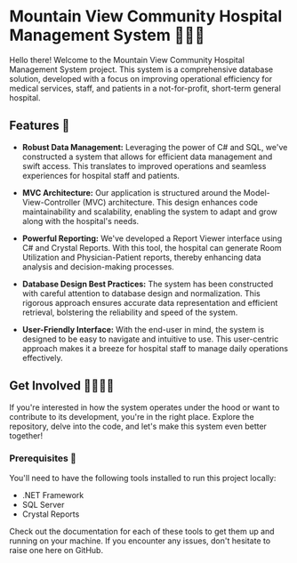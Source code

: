 # Mountain View Community Hospital Management System 🏥👩‍⚕️

Hello there! Welcome to the Mountain View Community Hospital Management System project. This system is a comprehensive database solution, developed with a focus on improving operational efficiency for medical services, staff, and patients in a not-for-profit, short-term general hospital.

## Features 🚀

- **Robust Data Management:** Leveraging the power of C# and SQL, we've constructed a system that allows for efficient data management and swift access. This translates to improved operations and seamless experiences for hospital staff and patients.

- **MVC Architecture:** Our application is structured around the Model-View-Controller (MVC) architecture. This design enhances code maintainability and scalability, enabling the system to adapt and grow along with the hospital's needs.

- **Powerful Reporting:** We've developed a Report Viewer interface using C# and Crystal Reports. With this tool, the hospital can generate Room Utilization and Physician-Patient reports, thereby enhancing data analysis and decision-making processes.

- **Database Design Best Practices:** The system has been constructed with careful attention to database design and normalization. This rigorous approach ensures accurate data representation and efficient retrieval, bolstering the reliability and speed of the system.

- **User-Friendly Interface:** With the end-user in mind, the system is designed to be easy to navigate and intuitive to use. This user-centric approach makes it a breeze for hospital staff to manage daily operations effectively.

## Get Involved 👩‍💻👨‍💻

If you're interested in how the system operates under the hood or want to contribute to its development, you're in the right place. Explore the repository, delve into the code, and let's make this system even better together!

### Prerequisites 📝

You'll need to have the following tools installed to run this project locally:

- .NET Framework
- SQL Server
- Crystal Reports

Check out the documentation for each of these tools to get them up and running on your machine. If you encounter any issues, don't hesitate to raise one here on GitHub.

